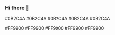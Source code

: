 ### Hi there 👋

#0B2C4A #0B2C4A #0B2C4A #0B2C4A #0B2C4A

#FF9900 #FF9900 #FF9900 #FF9900 #FF9900


<!--
**kokyungpil/kokyungpil** is a ✨ _special_ ✨ repository because its `README.md` (this file) appears on your GitHub profile.

Here are some ideas to get you started:

- 🔭 I’m currently working on ...
- 🌱 I’m currently learning ...
- 👯 I’m looking to collaborate on ...
- 🤔 I’m looking for help with ...
- 💬 Ask me about ...
- 📫 How to reach me: ...
- 😄 Pronouns: ...
- ⚡ Fun fact: ...
-->
